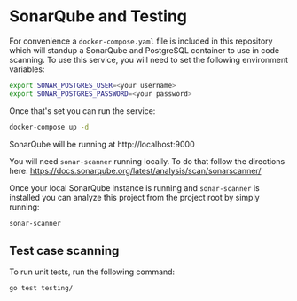 # SonarQube and Testing
For convenience a `docker-compose.yaml` file is included in this repository which will standup a SonarQube and PostgreSQL container to use in code scanning.  To use this service, you will need to set the following environment variables:
```sh
export SONAR_POSTGRES_USER=<your username>
export SONAR_POSTGRES_PASSWORD=<your password>
```

Once that's set you can run the service:
```sh
docker-compose up -d
```

SonarQube will be running at http://localhost:9000

You will need `sonar-scanner` running locally. To do that follow the directions here: https://docs.sonarqube.org/latest/analysis/scan/sonarscanner/

Once your local SonarQube instance is running and `sonar-scanner` is installed you can analyze this project from the project root by simply running:
```sh
sonar-scanner
```

## Test case scanning
To run unit tests, run the following command:
```sh
go test testing/
```
